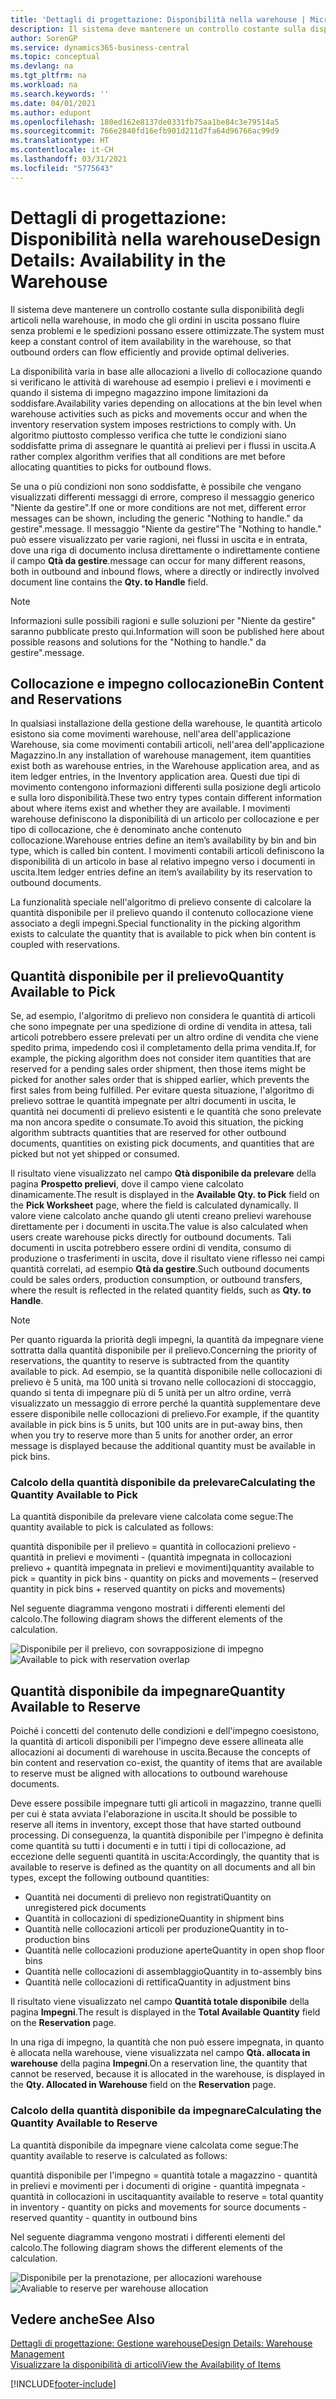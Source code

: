 ```yaml
---
title: 'Dettagli di progettazione: Disponibilità nella warehouse | Microsoft Docs'
description: Il sistema deve mantenere un controllo costante sulla disponibilità degli articoli nella warehouse, in modo che gli ordini in uscita possano fluire senza problemi e le spedizioni possano essere ottimizzate.
author: SorenGP
ms.service: dynamics365-business-central
ms.topic: conceptual
ms.devlang: na
ms.tgt_pltfrm: na
ms.workload: na
ms.search.keywords: ''
ms.date: 04/01/2021
ms.author: edupont
ms.openlocfilehash: 180ed162e8137de0331fb75aa1be84c3e79514a5
ms.sourcegitcommit: 766e2840fd16efb901d211d7fa64d96766ac99d9
ms.translationtype: HT
ms.contentlocale: it-CH
ms.lasthandoff: 03/31/2021
ms.locfileid: "5775643"
---
```

# <a name="design-details-availability-in-the-warehouse"></a><span data-ttu-id="6a03e-103">Dettagli di progettazione: Disponibilità nella warehouse</span><span class="sxs-lookup"><span data-stu-id="6a03e-103">Design Details: Availability in the Warehouse</span></span>
<span data-ttu-id="6a03e-104">Il sistema deve mantenere un controllo costante sulla disponibilità degli articoli nella warehouse, in modo che gli ordini in uscita possano fluire senza problemi e le spedizioni possano essere ottimizzate.</span><span class="sxs-lookup"><span data-stu-id="6a03e-104">The system must keep a constant control of item availability in the warehouse, so that outbound orders can flow efficiently and provide optimal deliveries.</span></span>  

<span data-ttu-id="6a03e-105">La disponibilità varia in base alle allocazioni a livello di collocazione quando si verificano le attività di warehouse ad esempio i prelievi e i movimenti e quando il sistema di impegno magazzino impone limitazioni da soddisfare.</span><span class="sxs-lookup"><span data-stu-id="6a03e-105">Availability varies depending on allocations at the bin level when warehouse activities such as picks and movements occur and when the inventory reservation system imposes restrictions to comply with.</span></span> <span data-ttu-id="6a03e-106">Un algoritmo piuttosto complesso verifica che tutte le condizioni siano soddisfatte prima di assegnare le quantità ai prelievi per i flussi in uscita.</span><span class="sxs-lookup"><span data-stu-id="6a03e-106">A rather complex algorithm verifies that all conditions are met before allocating quantities to picks for outbound flows.</span></span>

<span data-ttu-id="6a03e-107">Se una o più condizioni non sono soddisfatte, è possibile che vengano visualizzati differenti messaggi di errore, compreso il messaggio generico "Niente da gestire".</span><span class="sxs-lookup"><span data-stu-id="6a03e-107">If one or more conditions are not met, different error messages can be shown, including the generic "Nothing to handle."</span></span> <span data-ttu-id="6a03e-108">da gestire".</span><span class="sxs-lookup"><span data-stu-id="6a03e-108">message.</span></span> <span data-ttu-id="6a03e-109">Il messaggio "Niente da gestire"</span><span class="sxs-lookup"><span data-stu-id="6a03e-109">The "Nothing to handle."</span></span> <span data-ttu-id="6a03e-110">può essere visualizzato per varie ragioni, nei flussi in uscita e in entrata, dove una riga di documento inclusa direttamente o indirettamente contiene il campo **Qtà da gestire**.</span><span class="sxs-lookup"><span data-stu-id="6a03e-110">message can occur for many different reasons, both in outbound and inbound flows, where a directly or indirectly involved document line contains the **Qty. to Handle** field.</span></span>

> [!NOTE]
> <span data-ttu-id="6a03e-111">Informazioni sulle possibili ragioni e sulle soluzioni per "Niente da gestire" saranno pubblicate presto qui.</span><span class="sxs-lookup"><span data-stu-id="6a03e-111">Information will soon be published here about possible reasons and solutions for the "Nothing to handle."</span></span> <span data-ttu-id="6a03e-112">da gestire".</span><span class="sxs-lookup"><span data-stu-id="6a03e-112">message.</span></span>

## <a name="bin-content-and-reservations"></a><span data-ttu-id="6a03e-113">Collocazione e impegno collocazione</span><span class="sxs-lookup"><span data-stu-id="6a03e-113">Bin Content and Reservations</span></span>  
 <span data-ttu-id="6a03e-114">In qualsiasi installazione della gestione della warehouse, le quantità articolo esistono sia come movimenti warehouse, nell'area dell'applicazione Warehouse, sia come movimenti contabili articoli, nell'area dell'applicazione Magazzino.</span><span class="sxs-lookup"><span data-stu-id="6a03e-114">In any installation of warehouse management, item quantities exist both as warehouse entries, in the Warehouse application area, and as item ledger entries, in the Inventory application area.</span></span> <span data-ttu-id="6a03e-115">Questi due tipi di movimento contengono informazioni differenti sulla posizione degli articolo e sulla loro disponibilità.</span><span class="sxs-lookup"><span data-stu-id="6a03e-115">These two entry types contain different information about where items exist and whether they are available.</span></span> <span data-ttu-id="6a03e-116">I movimenti warehouse definiscono la disponibilità di un articolo per collocazione e per tipo di collocazione, che è denominato anche contenuto collocazione.</span><span class="sxs-lookup"><span data-stu-id="6a03e-116">Warehouse entries define an item’s availability by bin and bin type, which is called bin content.</span></span> <span data-ttu-id="6a03e-117">I movimenti contabili articoli definiscono la disponibilità di un articolo in base al relativo impegno verso i documenti in uscita.</span><span class="sxs-lookup"><span data-stu-id="6a03e-117">Item ledger entries define an item’s availability by its reservation to outbound documents.</span></span>  

 <span data-ttu-id="6a03e-118">La funzionalità speciale nell'algoritmo di prelievo consente di calcolare la quantità disponibile per il prelievo quando il contenuto collocazione viene associato a degli impegni.</span><span class="sxs-lookup"><span data-stu-id="6a03e-118">Special functionality in the picking algorithm exists to calculate the quantity that is available to pick when bin content is coupled with reservations.</span></span>  

## <a name="quantity-available-to-pick"></a><span data-ttu-id="6a03e-119">Quantità disponibile per il prelievo</span><span class="sxs-lookup"><span data-stu-id="6a03e-119">Quantity Available to Pick</span></span>  
 <span data-ttu-id="6a03e-120">Se, ad esempio, l'algoritmo di prelievo non considera le quantità di articoli che sono impegnate per una spedizione di ordine di vendita in attesa, tali articoli potrebbero essere prelevati per un altro ordine di vendita che viene spedito prima, impedendo così il completamento della prima vendita.</span><span class="sxs-lookup"><span data-stu-id="6a03e-120">If, for example, the picking algorithm does not consider item quantities that are reserved for a pending sales order shipment, then those items might be picked for another sales order that is shipped earlier, which prevents the first sales from being fulfilled.</span></span> <span data-ttu-id="6a03e-121">Per evitare questa situazione, l'algoritmo di prelievo sottrae le quantità impegnate per altri documenti in uscita, le quantità nei documenti di prelievo esistenti e le quantità che sono prelevate ma non ancora spedite o consumate.</span><span class="sxs-lookup"><span data-stu-id="6a03e-121">To avoid this situation, the picking algorithm subtracts quantities that are reserved for other outbound documents, quantities on existing pick documents, and quantities that are picked but not yet shipped or consumed.</span></span>  

 <span data-ttu-id="6a03e-122">Il risultato viene visualizzato nel campo **Qtà disponibile da prelevare** della pagina **Prospetto prelievi**, dove il campo viene calcolato dinamicamente.</span><span class="sxs-lookup"><span data-stu-id="6a03e-122">The result is displayed in the **Available Qty. to Pick** field on the **Pick Worksheet** page, where the field is calculated dynamically.</span></span> <span data-ttu-id="6a03e-123">Il valore viene calcolato anche quando gli utenti creano prelievi warehouse direttamente per i documenti in uscita.</span><span class="sxs-lookup"><span data-stu-id="6a03e-123">The value is also calculated when users create warehouse picks directly for outbound documents.</span></span> <span data-ttu-id="6a03e-124">Tali documenti in uscita potrebbero essere ordini di vendita, consumo di produzione o trasferimenti in uscita, dove il risultato viene riflesso nei campi quantità correlati, ad esempio **Qtà da gestire**.</span><span class="sxs-lookup"><span data-stu-id="6a03e-124">Such outbound documents could be sales orders, production consumption, or outbound transfers, where the result is reflected in the related quantity fields, such as **Qty. to Handle**.</span></span>  

> [!NOTE]  
>  <span data-ttu-id="6a03e-125">Per quanto riguarda la priorità degli impegni, la quantità da impegnare viene sottratta dalla quantità disponibile per il prelievo.</span><span class="sxs-lookup"><span data-stu-id="6a03e-125">Concerning the priority of reservations, the quantity to reserve is subtracted from the quantity available to pick.</span></span> <span data-ttu-id="6a03e-126">Ad esempio, se la quantità disponibile nelle collocazioni di prelievo è 5 unità, ma 100 unità si trovano nelle collocazioni di stoccaggio, quando si tenta di impegnare più di 5 unità per un altro ordine, verrà visualizzato un messaggio di errore perché la quantità supplementare deve essere disponibile nelle collocazioni di prelievo.</span><span class="sxs-lookup"><span data-stu-id="6a03e-126">For example, if the quantity available in pick bins is 5 units, but 100 units are in put-away bins, then when you try to reserve more than 5 units for another order, an error message is displayed because the additional quantity must be available in pick bins.</span></span>  

### <a name="calculating-the-quantity-available-to-pick"></a><span data-ttu-id="6a03e-127">Calcolo della quantità disponibile da prelevare</span><span class="sxs-lookup"><span data-stu-id="6a03e-127">Calculating the Quantity Available to Pick</span></span>  
 <span data-ttu-id="6a03e-128">La quantità disponibile da prelevare viene calcolata come segue:</span><span class="sxs-lookup"><span data-stu-id="6a03e-128">The quantity available to pick is calculated as follows:</span></span>  

 <span data-ttu-id="6a03e-129">quantità disponibile per il prelievo = quantità in collocazioni prelievo - quantità in prelievi e movimenti - (quantità impegnata in collocazioni prelievo + quantità impegnata in prelievi e movimenti)</span><span class="sxs-lookup"><span data-stu-id="6a03e-129">quantity available to pick = quantity in pick bins - quantity on picks and movements – (reserved quantity in pick bins + reserved quantity on picks and movements)</span></span>  

 <span data-ttu-id="6a03e-130">Nel seguente diagramma vengono mostrati i differenti elementi del calcolo.</span><span class="sxs-lookup"><span data-stu-id="6a03e-130">The following diagram shows the different elements of the calculation.</span></span>  

 <span data-ttu-id="6a03e-131">![Disponibile per il prelievo, con sovrapposizione di impegno](media/design_details_warehouse_management_availability_2.png "Disponibile per il prelievo, con sovrapposizione di impegno")</span><span class="sxs-lookup"><span data-stu-id="6a03e-131">![Available to pick with reservation overlap](media/design_details_warehouse_management_availability_2.png "Available to pick with reservation overlap")</span></span>  

## <a name="quantity-available-to-reserve"></a><span data-ttu-id="6a03e-132">Quantità disponibile da impegnare</span><span class="sxs-lookup"><span data-stu-id="6a03e-132">Quantity Available to Reserve</span></span>  
 <span data-ttu-id="6a03e-133">Poiché i concetti del contenuto delle condizioni e dell'impegno coesistono, la quantità di articoli disponibili per l'impegno deve essere allineata alle allocazioni ai documenti di warehouse in uscita.</span><span class="sxs-lookup"><span data-stu-id="6a03e-133">Because the concepts of bin content and reservation co-exist, the quantity of items that are available to reserve must be aligned with allocations to outbound warehouse documents.</span></span>  

 <span data-ttu-id="6a03e-134">Deve essere possibile impegnare tutti gli articoli in magazzino, tranne quelli per cui è stata avviata l'elaborazione in uscita.</span><span class="sxs-lookup"><span data-stu-id="6a03e-134">It should be possible to reserve all items in inventory, except those that have started outbound processing.</span></span> <span data-ttu-id="6a03e-135">Di conseguenza, la quantità disponibile per l'impegno è definita come quantità su tutti i documenti e in tutti i tipi di collocazione, ad eccezione delle seguenti quantità in uscita:</span><span class="sxs-lookup"><span data-stu-id="6a03e-135">Accordingly, the quantity that is available to reserve is defined as the quantity on all documents and all bin types, except the following outbound quantities:</span></span>  

-   <span data-ttu-id="6a03e-136">Quantità nei documenti di prelievo non registrati</span><span class="sxs-lookup"><span data-stu-id="6a03e-136">Quantity on unregistered pick documents</span></span>  
-   <span data-ttu-id="6a03e-137">Quantità in collocazioni di spedizione</span><span class="sxs-lookup"><span data-stu-id="6a03e-137">Quantity in shipment bins</span></span>  
-   <span data-ttu-id="6a03e-138">Quantità nelle collocazioni articoli per produzione</span><span class="sxs-lookup"><span data-stu-id="6a03e-138">Quantity in to-production bins</span></span>  
-   <span data-ttu-id="6a03e-139">Quantità nelle collocazioni produzione aperte</span><span class="sxs-lookup"><span data-stu-id="6a03e-139">Quantity in open shop floor bins</span></span>  
-   <span data-ttu-id="6a03e-140">Quantità nelle collocazioni di assemblaggio</span><span class="sxs-lookup"><span data-stu-id="6a03e-140">Quantity in to-assembly bins</span></span>  
-   <span data-ttu-id="6a03e-141">Quantità nelle collocazioni di rettifica</span><span class="sxs-lookup"><span data-stu-id="6a03e-141">Quantity in adjustment bins</span></span>  

 <span data-ttu-id="6a03e-142">Il risultato viene visualizzato nel campo **Quantità totale disponibile** della pagina **Impegni**.</span><span class="sxs-lookup"><span data-stu-id="6a03e-142">The result is displayed in the **Total Available Quantity** field on the **Reservation** page.</span></span>  

 <span data-ttu-id="6a03e-143">In una riga di impegno, la quantità che non può essere impegnata, in quanto è allocata nella warehouse, viene visualizzata nel campo **Qtà. allocata in warehouse** della pagina **Impegni**.</span><span class="sxs-lookup"><span data-stu-id="6a03e-143">On a reservation line, the quantity that cannot be reserved, because it is allocated in the warehouse, is displayed in the **Qty. Allocated in Warehouse** field on the **Reservation** page.</span></span>  

### <a name="calculating-the-quantity-available-to-reserve"></a><span data-ttu-id="6a03e-144">Calcolo della quantità disponibile da impegnare</span><span class="sxs-lookup"><span data-stu-id="6a03e-144">Calculating the Quantity Available to Reserve</span></span>  
 <span data-ttu-id="6a03e-145">La quantità disponibile da impegnare viene calcolata come segue:</span><span class="sxs-lookup"><span data-stu-id="6a03e-145">The quantity available to reserve is calculated as follows:</span></span>  

 <span data-ttu-id="6a03e-146">quantità disponibile per l'impegno = quantità totale a magazzino - quantità in prelievi e movimenti per i documenti di origine - quantità impegnata - quantità in collocazioni in uscita</span><span class="sxs-lookup"><span data-stu-id="6a03e-146">quantity available to reserve = total quantity in inventory - quantity on picks and movements for source documents - reserved quantity - quantity in outbound bins</span></span>  

 <span data-ttu-id="6a03e-147">Nel seguente diagramma vengono mostrati i differenti elementi del calcolo.</span><span class="sxs-lookup"><span data-stu-id="6a03e-147">The following diagram shows the different elements of the calculation.</span></span>  

 <span data-ttu-id="6a03e-148">![Disponibile per la prenotazione, per allocazioni warehouse](media/design_details_warehouse_management_availability_3.png "Disponibile per la prenotazione, per allocazioni warehouse")</span><span class="sxs-lookup"><span data-stu-id="6a03e-148">![Avaliable to reserve per warehouse allocation](media/design_details_warehouse_management_availability_3.png "Avaliable to reserve per warehouse allocation")</span></span>  

## <a name="see-also"></a><span data-ttu-id="6a03e-149">Vedere anche</span><span class="sxs-lookup"><span data-stu-id="6a03e-149">See Also</span></span>  
 [<span data-ttu-id="6a03e-150">Dettagli di progettazione: Gestione warehouse</span><span class="sxs-lookup"><span data-stu-id="6a03e-150">Design Details: Warehouse Management</span></span>](design-details-warehouse-management.md)  
 [<span data-ttu-id="6a03e-151">Visualizzare la disponibilità di articoli</span><span class="sxs-lookup"><span data-stu-id="6a03e-151">View the Availability of Items</span></span>](inventory-how-availability-overview.md)


[!INCLUDE[footer-include](includes/footer-banner.md)]